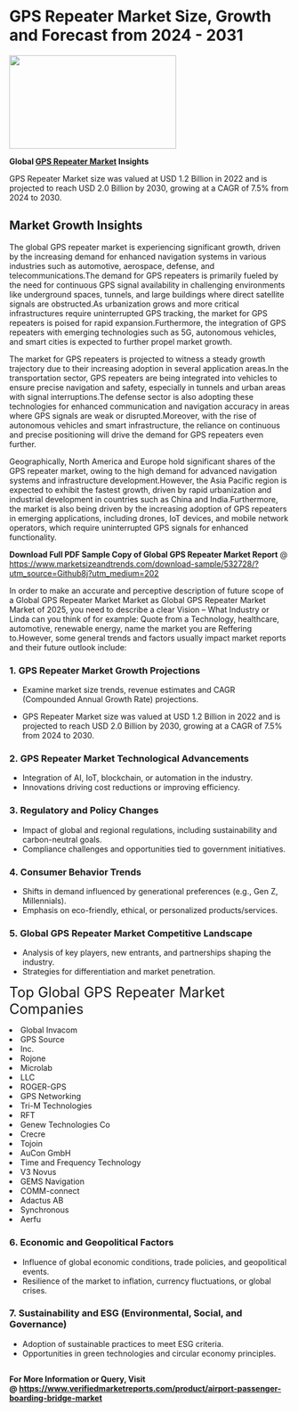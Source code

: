 <H1>GPS Repeater Market Size, Growth and Forecast from 2024 - 2031</H1><img class="aligncenter size-medium wp-image-584254" src="https://thirdeyenews.in/wp-content/uploads/2024/09/Global-Market-Research-300x168.jpeg" alt="" width="300" height="168" /><p><strong>Global&nbsp;<a href="https://www.marketsizeandtrends.com/download-sample/532728/?utm_source=Github8j?utm_medium=202">GPS Repeater Market</a> Insights</strong></p><p>GPS Repeater Market size was valued at USD 1.2 Billion in 2022 and is projected to reach USD 2.0 Billion by 2030, growing at a CAGR of 7.5% from 2024 to 2030.</p><p><h2>Market Growth Insights</h2> <p>The global GPS repeater market is experiencing significant growth, driven by the increasing demand for enhanced navigation systems in various industries such as automotive, aerospace, defense, and telecommunications.The demand for GPS repeaters is primarily fueled by the need for continuous GPS signal availability in challenging environments like underground spaces, tunnels, and large buildings where direct satellite signals are obstructed.As urbanization grows and more critical infrastructures require uninterrupted GPS tracking, the market for GPS repeaters is poised for rapid expansion.Furthermore, the integration of GPS repeaters with emerging technologies such as 5G, autonomous vehicles, and smart cities is expected to further propel market growth.</p> <p>The market for GPS repeaters is projected to witness a steady growth trajectory due to their increasing adoption in several application areas.In the transportation sector, GPS repeaters are being integrated into vehicles to ensure precise navigation and safety, especially in tunnels and urban areas with signal interruptions.The defense sector is also adopting these technologies for enhanced communication and navigation accuracy in areas where GPS signals are weak or disrupted.Moreover, with the rise of autonomous vehicles and smart infrastructure, the reliance on continuous and precise positioning will drive the demand for GPS repeaters even further.</p> <p>Geographically, North America and Europe hold significant shares of the GPS repeater market, owing to the high demand for advanced navigation systems and infrastructure development.However, the Asia Pacific region is expected to exhibit the fastest growth, driven by rapid urbanization and industrial development in countries such as China and India.Furthermore, the market is also being driven by the increasing adoption of GPS repeaters in emerging applications, including drones, IoT devices, and mobile network operators, which require uninterrupted GPS signals for enhanced functionality.</p> <p><span class=""><strong>Download Full PDF Sample Copy of Global GPS Repeater Market Report</strong> @ <a href="https://www.marketsizeandtrends.com/download-sample/532728/?utm_source=Github8j?utm_medium=202" target="_blank">https://www.marketsizeandtrends.com/download-sample/532728/?utm_source=Github8j?utm_medium=202</a></span></p><p>In order to make an accurate and perceptive description of future scope of a Global&nbsp;GPS Repeater Market Market as Global&nbsp;GPS Repeater Market Market of 2025, you need to describe a clear Vision &ndash; What Industry or Linda can you think of for example: Quote from a Technology, healthcare, automotive, renewable energy, name the market you are Reffering to.However, some general trends and factors usually impact market reports and their future outlook include:</p><h3>1.&nbsp;<strong>GPS Repeater Market Growth Projections</strong></h3><ul><li>Examine market size trends, revenue estimates and CAGR (Compounded Annual Growth Rate) projections.</li><li><p>GPS Repeater Market size was valued at USD 1.2 Billion in 2022 and is projected to reach USD 2.0 Billion by 2030, growing at a CAGR of 7.5% from 2024 to 2030.</p></li></ul><h3>2.&nbsp;<strong>GPS Repeater Market Technological Advancements</strong></h3><ul><li>Integration of AI, IoT, blockchain, or automation in the industry.</li><li>Innovations driving cost reductions or improving efficiency.</li></ul><h3>3.&nbsp;<strong>Regulatory and Policy Changes</strong></h3><ul><li>Impact of global and regional regulations, including sustainability and carbon-neutral goals.</li><li>Compliance challenges and opportunities tied to government initiatives.</li></ul><h3>4.&nbsp;<strong>Consumer Behavior Trends</strong></h3><ul><li>Shifts in demand influenced by generational preferences (e.g., Gen Z, Millennials).</li><li>Emphasis on eco-friendly, ethical, or personalized products/services.</li></ul><h3>5.&nbsp;<strong>Global GPS Repeater Market Competitive Landscape</strong></h3><ul><li>Analysis of key players, new entrants, and partnerships shaping the industry.</li><li>Strategies for differentiation and market penetration.</li></ul><p data-pm-slice="1 1 []"><span style="color: inherit; font-family: inherit; font-size: 25px;">Top Global GPS Repeater Market Companies</span></p><div class="" data-test-id=""><p><li>Global Invacom</li><li> GPS Source</li><li> Inc.</li><li> Rojone</li><li> Microlab</li><li> LLC</li><li> ROGER-GPS</li><li> GPS Networking</li><li> Tri-M Technologies</li><li> RFT</li><li> Genew Technologies Co</li><li> Crecre</li><li> Tojoin</li><li> AuCon GmbH</li><li> Time and Frequency Technology</li><li> V3 Novus</li><li> GEMS Navigation</li><li> COMM-connect</li><li> Adactus AB</li><li> Synchronous</li><li> Aerfu</li></p></div><h3>6.&nbsp;<strong>Economic and Geopolitical Factors</strong></h3><ul><li>Influence of global economic conditions, trade policies, and geopolitical events.</li><li>Resilience of the market to inflation, currency fluctuations, or global crises.</li></ul><h3>7.&nbsp;<strong>Sustainability and ESG (Environmental, Social, and Governance)</strong></h3><ul><li>Adoption of sustainable practices to meet ESG criteria.</li><li>Opportunities in green technologies and circular economy principles.</li></ul><h2><strong style="font-size: 14px;">For More Information or Query, Visit @&nbsp;</strong><a style="background-color: #ffffff; font-size: 14px;" href="https://www.marketsizeandtrends.com/report/gps-repeater-market/" target="_blank">https://www.verifiedmarketreports.com/product/airport-passenger-boarding-bridge-market</a></h2>